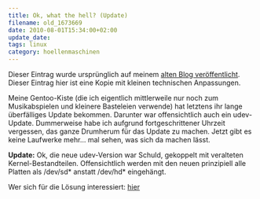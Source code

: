 ```yaml
---
title: Ok, what the hell? (Update)
filename: old_1673669
date: 2010-08-01T15:34:00+02:00
update_date:
tags: linux
category: hoellenmaschinen
---
```

Dieser Eintrag wurde ursprünglich auf meinem [alten Blog veröffentlicht](https://stu.blogger.de/stories/1673669/). Dieser Eintrag hier ist eine Kopie mit kleinen technischen Anpassungen.

Meine Gentoo-Kiste (die ich eigentlich mittlerweile nur noch zum Musikabspielen und kleinere Basteleien verwende) hat letztens ihr lange überfälliges Update bekommen. Darunter war offensichtlich auch ein udev-Update. Dummerweise habe ich aufgrund fortgeschrittener Uhrzeit vergessen, das ganze Drumherum für das Update zu machen. Jetzt gibt es keine Laufwerke mehr... mal sehen, was sich da machen lässt.

**Update:** Ok, die neue udev-Version war Schuld, gekoppelt mit veralteten Kernel-Bestandteilen. Offensichtlich werden mit den neuen prinzipiell alle Platten als /dev/sd* anstatt /dev/hd* eingehängt.

Wer sich für die Lösung interessiert: [hier](http://forums.gentoo.org/viewtopic-t-837104.html?sid=9790c1c04729cffe3289301cc57de323)
